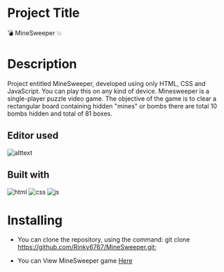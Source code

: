 # Project Title
💣 MineSweeper 💥 

# Description
 Project entitled MineSweeper, developed using only HTML, CSS and JavaScript. You can play this on any kind of device.
Minesweeper is a single-player puzzle video game. 
The objective of the game is to clear a rectangular board containing hidden "mines" or bombs there are total 10 bombs hidden and total of 81 boxes.

## Editor used 
![alttext](https://img.shields.io/badge/Visual_Studio_Code-0078D4?style=for-the-badge&logo=visual%20studio%20code&logoColor=white)

## Built with 
 ![html](https://img.shields.io/badge/HTML5-E34F26?style=for-the-badge&logo=html5&logoColor=white)
 ![css](https://img.shields.io/badge/CSS3-1572B6?style=for-the-badge&logo=css3&logoColor=white)
 ![js](https://img.shields.io/badge/JavaScript-F7DF1E?style=for-the-badge&logo=javascript&logoColor=black)

 # Installing
 * You can clone the repository, using the command: git clone https://github.com/Rinky6767/MineSweeper.git;
 
 * You can View MineSweeper game [Here](https://vermillion-mermaid-677f74.netlify.app/)
